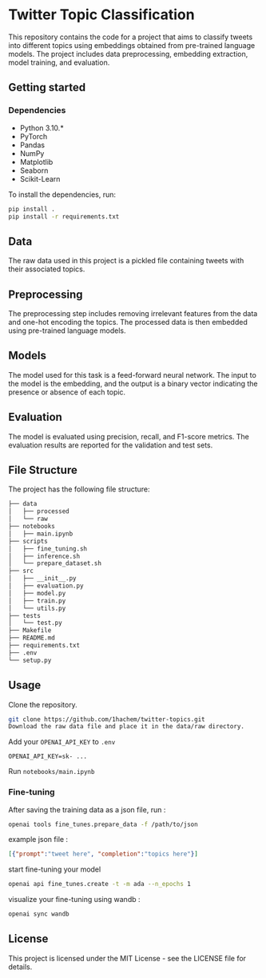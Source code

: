 

# Twitter Topic Classification
This repository contains the code for a project that aims to classify tweets into different topics using embeddings obtained from pre-trained language models. The project includes data preprocessing, embedding extraction, model training, and evaluation.

## Getting started

### Dependencies

- Python 3.10.*
- PyTorch
- Pandas
- NumPy
- Matplotlib
- Seaborn
- Scikit-Learn

To install the dependencies, run:

```bash
pip install .
pip install -r requirements.txt
```

## Data
The raw data used in this project is a pickled file containing tweets with their associated topics.

## Preprocessing
The preprocessing step includes removing irrelevant features from the data and one-hot encoding the topics. The processed data is then embedded using pre-trained language models.

## Models
The model used for this task is a feed-forward neural network. The input to the model is the embedding, and the output is a binary vector indicating the presence or absence of each topic.

## Evaluation
The model is evaluated using precision, recall, and F1-score metrics. The evaluation results are reported for the validation and test sets.

## File Structure
The project has the following file structure:

```bash
├── data
│   ├── processed
│   └── raw
├── notebooks
│   ├── main.ipynb
├── scripts
│   ├── fine_tuning.sh
│   ├── inference.sh
│   └── prepare_dataset.sh
├── src
│   ├── __init__.py
│   ├── evaluation.py
│   ├── model.py
│   ├── train.py
│   └── utils.py
├── tests
│   └── test.py
├── Makefile
├── README.md
├── requirements.txt
├── .env
└── setup.py
```

## Usage
Clone the repository.

```bash
git clone https://github.com/1hachem/twitter-topics.git
Download the raw data file and place it in the data/raw directory.
```
Add your `OPENAI_API_KEY` to `.env`

```
OPENAI_API_KEY=sk- ...
```

Run `notebooks/main.ipynb`

### Fine-tuning 
After saving the training data as a json file, run :
```bash
openai tools fine_tunes.prepare_data -f /path/to/json
```
example json file :

```json
[{"prompt":"tweet here", "completion":"topics here"}]
```
start fine-tuning your model

```bash
openai api fine_tunes.create -t -m ada --n_epochs 1
```

visualize your fine-tuning using wandb :

```bash
openai sync wandb
```


## License
This project is licensed under the MIT License - see the LICENSE file for details.